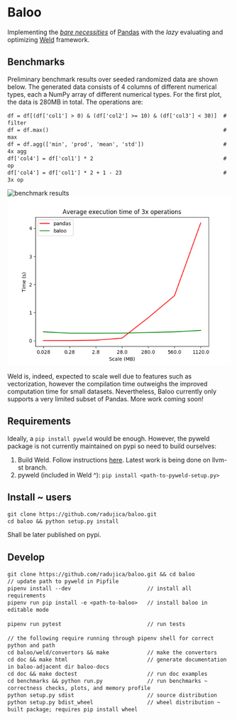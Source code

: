 # Baloo

Implementing the [*bare necessities*](https://www.youtube.com/watch?v=08NlhjpVFsU) 
of [Pandas](https://pandas.pydata.org/) with the *lazy* evaluating
and optimizing [Weld](https://github.com/weld-project/weld) framework.

## Benchmarks
Preliminary benchmark results over seeded randomized data are shown below. 
The generated data consists of 4 columns of different numerical types, each a NumPy array of different numerical types. 
For the first plot, the data is 280MB in total. 
The operations are:

    df = df[(df['col1'] > 0) & (df['col2'] >= 10) & (df['col3'] < 30)]  # filter
    df = df.max()                                                       # max
    df = df.agg(['min', 'prod', 'mean', 'std'])                         # 4x agg
    df['col4'] = df['col1'] * 2                                         # op
    df['col4'] = df['col1'] * 2 + 1 - 23                                # 3x op
    
![benchmark results](benchmarks/benchmarks.png)
![benchmark scalability](benchmarks/scalability.png)

Weld is, indeed, expected to scale well due to features such as vectorization, however the compilation time outweighs
the improved computation time for small datasets. Nevertheless, Baloo currently only supports a very limited subset of
Pandas. More work coming soon!

## Requirements
Ideally, a `pip install pyweld` would be enough. However, the pyweld package is not currently maintained on pypi 
so need to build ourselves:

1) Build Weld. Follow instructions [here](https://github.com/weld-project/weld). 
Latest work is being done on llvm-st branch.
2) pyweld (included in Weld ^): `pip install <path-to-pyweld-setup.py>` 

## Install ~ users
    git clone https://github.com/radujica/baloo.git
    cd baloo && python setup.py install
    
Shall be later published on pypi.

## Develop
    git clone https://github.com/radujica/baloo.git && cd baloo
    // update path to pyweld in Pipfile
    pipenv install --dev                        // install all requirements
    pipenv run pip install -e <path-to-baloo>   // install baloo in editable mode
    
    pipenv run pytest                           // run tests
    
    // the following require running through pipenv shell for correct python and path
    cd baloo/weld/convertors && make            // make the convertors
    cd doc && make html                         // generate documentation in baloo-adjacent dir baloo-docs
    cd doc && make doctest                      // run doc examples
    cd benchmarks && python run.py              // run benchmarks ~ correctness checks, plots, and memory profile
    python setup.py sdist                       // source distribution
    python setup.py bdist_wheel                 // wheel distribution ~ built package; requires pip install wheel
